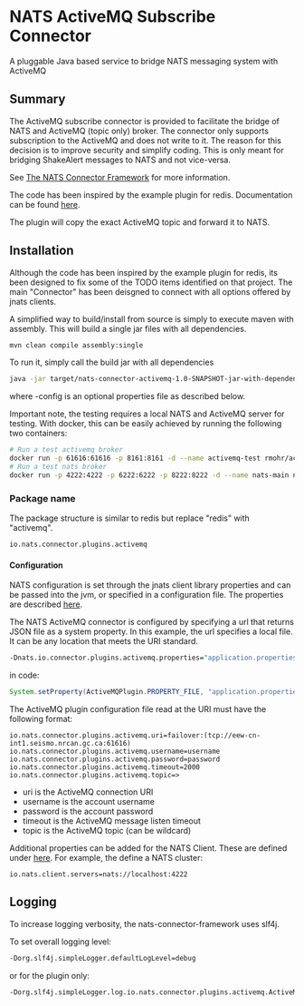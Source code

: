 # NATS ActiveMQ Subscribe Connector

A pluggable Java based service to bridge NATS messaging system with ActiveMQ

## Summary

The ActiveMQ subscribe connector is provided to facilitate the bridge of NATS and ActiveMQ (topic only) broker.  The connector only supports subscription to the ActiveMQ and does not write to it.  The reason for this decision is to improve security and simplify coding.  This is only meant for bridging ShakeAlert messages to NATS and not vice-versa.

See [The NATS Connector Framework](https://github.com/nats-io/nats-connector-framework) for more information.

The code has been inspired by the example plugin for redis.  Documentation can be found [here](http://nats-io.github.io/nats-connector-redis).

The plugin will copy the exact ActiveMQ topic and forward it to NATS.

## Installation

Although the code has been inspired by the example plugin for redis, its been designed to fix some of the TODO items identified on that project.  The main "Connector" has been deisgned to connect with all options offered by jnats clients.

A simplified way to build/install from source is simply to execute maven with assembly.  This will build a single jar files with all dependencies.

```bash
mvn clean compile assembly:single
```

To run it, simply call the build jar with all dependencies

```bash
java -jar target/nats-connector-activemq-1.0-SNAPSHOT-jar-with-dependencies.jar -config application.properties
```

where -config is an optional properties file as described below.

Important note, the testing requires a local NATS and ActiveMQ server for testing.  With docker, this can be easily achieved by running the following two containers:

```bash
# Run a test activemq broker
docker run -p 61616:61616 -p 8161:8161 -d --name activemq-test rmohr/activemq
# Run a test nats broker
docker run -p 4222:4222 -p 6222:6222 -p 8222:8222 -d --name nats-main nats
```

### Package name

The package structure is similar to redis but replace "redis" with "activemq".

```bash
io.nats.connector.plugins.activemq
```

#### Configuration

NATS configuration is set through the jnats client library properties and can be passed into the jvm, or specified in a configuration file. The properties are described [here](https://javadoc.io/doc/io.nats/jnats/2.1.2/io/nats/client/Options.html).

The NATS ActiveMQ connector is configured by specifying a url that returns JSON file as a system property.  In this example,
the url specifies a local file.  It can be any location that meets the URI standard.

```bash
-Dnats.io.connector.plugins.activemq.properties="application.properties"
```

in code:

```java
System.setProperty(ActiveMQPlugin.PROPERTY_FILE, "application.properties");
```

The ActiveMQ plugin configuration file read at the URI must have the following format:

```properties
io.nats.connector.plugins.activemq.uri=failover:(tcp://eew-cn-int1.seismo.nrcan.gc.ca:61616)
io.nats.connector.plugins.activemq.username=username
io.nats.connector.plugins.activemq.password=password
io.nats.connector.plugins.activemq.timeout=2000
io.nats.connector.plugins.activemq.topic=>
```

* uri is the ActiveMQ connection URI
* username is the account username
* password is the account password
* timeout is the ActiveMQ message listen timeout
* topic is the ActiveMQ topic (can be wildcard)

Additional properties can be added for the NATS Client.  These are defined under [here](https://javadoc.io/doc/io.nats/jnats/2.1.2/io/nats/client/Options.html).  For example, the define a NATS cluster:

```properties
io.nats.client.servers=nats://localhost:4222
```

## Logging

To increase logging verbosity, the nats-connector-framework uses slf4j.

To set overall logging level:

```bash
-Dorg.slf4j.simpleLogger.defaultLogLevel=debug
```

or for the plugin only:

```bash
-Dorg.slf4j.simpleLogger.log.io.nats.connector.plugins.activemq.ActiveMQPlugin=debug
```
